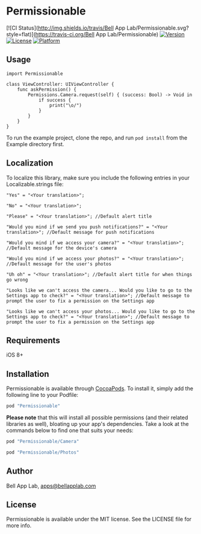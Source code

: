 # Permissionable

[![CI Status](http://img.shields.io/travis/Bell App Lab/Permissionable.svg?style=flat)](https://travis-ci.org/Bell App Lab/Permissionable)
[![Version](https://img.shields.io/cocoapods/v/Permissionable.svg?style=flat)](http://cocoapods.org/pods/Permissionable)
[![License](https://img.shields.io/cocoapods/l/Permissionable.svg?style=flat)](http://cocoapods.org/pods/Permissionable)
[![Platform](https://img.shields.io/cocoapods/p/Permissionable.svg?style=flat)](http://cocoapods.org/pods/Permissionable)

## Usage

    import Permissionable

    class ViewController: UIViewController {
        func askPermission() {
            Permissions.Camera.request(self) { (success: Bool) -> Void in 
                if success {
                    print("\o/")
                }
            }
        }
    }

To run the example project, clone the repo, and run `pod install` from the Example directory first.

## Localization

To localize this library, make sure you include the following entries in your Localizable.strings file:

`"Yes" = "<Your translation>";`

`"No" = "<Your translation>";`

`"Please" = "<Your translation>"; //Default alert title`

`"Would you mind if we send you push notifications?" = "<Your translation>"; //Default message for push notifications`

`"Would you mind if we access your camera?" = "<Your translation>"; //Default message for the device's camera`

`"Would you mind if we access your photos?" = "<Your translation>"; //Default message for the user's photos`

`"Uh oh" = "<Your translation>"; //Default alert title for when things go wrong`

`"Looks like we can't access the camera... Would you like to go to the Settings app to check?" = "<Your translation>"; //Default message to prompt the user to fix a permission on the Settings app`

`"Looks like we can't access your photos... Would you like to go to the Settings app to check?" = "<Your translation>"; //Default message to prompt the user to fix a permission on the Settings app`


## Requirements

iOS 8+

## Installation

Permissionable is available through [CocoaPods](http://cocoapods.org). To install
it, simply add the following line to your Podfile:

```ruby
pod "Permissionable"
```

**Please note** that this will install all possible permissions (and their related libraries as well), bloating up your app's dependencies. Take a look at the commands below to find one that suits your needs:

```ruby
pod "Permissionable/Camera"
```

```ruby
pod "Permissionable/Photos"
```

## Author

Bell App Lab, apps@bellapplab.com

## License

Permissionable is available under the MIT license. See the LICENSE file for more info.
